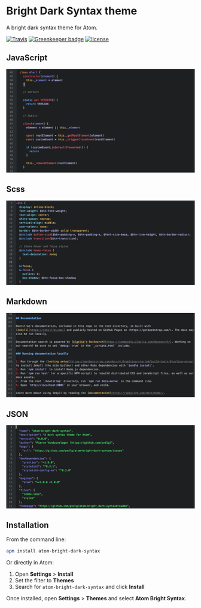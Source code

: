 # Bright Dark Syntax theme

A bright dark syntax theme for Atom.

[![Travis](https://img.shields.io/travis/pvdlg/atom-bright-dark-syntax.svg)](https://travis-ci.org/pvdlg/atom-bright-dark-syntax)
[![Greenkeeper badge](https://badges.greenkeeper.io/pvdlg/atom-bright-dark-syntax.svg)](https://greenkeeper.io/)
[![license](https://img.shields.io/github/license/pvdlg/atom-bright-dark-syntax.svg)](https://github.com/pvdlg/atom-bright-dark-syntax/blob/master/LICENSE)

## JavaScript

![javascript](media/javascript.png?raw=true)

## Scss

![scss](media/scss.png?raw=true)

## Markdown

![markdown](media/markdown.png?raw=true)

## JSON

![json](media/json.png?raw=true)

## Installation

From the command line:

```bash
apm install atom-bright-dark-syntax
```

Or directly in Atom:
1. Open **Settings** > **Install**
2. Set the filter to **Themes**
3. Search for `atom-bright-dark-syntax` and click **Install**

Once installed, open **Settings** > **Themes** and select **Atom Bright Syntax**.
